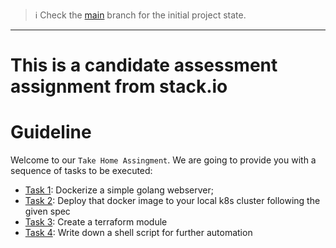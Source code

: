 > :information_source: Check the [main](https://github.com/mfandrade/prj-stackio/tree/main) branch for the initial project state.
---

# This is a candidate assessment assignment from stack.io

# Guideline

Welcome to our `Take Home Assingment`. We are going to provide you with a sequence of tasks to be executed:
* [Task 1](dockerize): Dockerize a simple golang webserver;
* [Task 2](kubernetes): Deploy that docker image to your local k8s cluster following the given spec
* [Task 3](terraform): Create a terraform module
* [Task 4](linux): Write down a shell script for further automation


